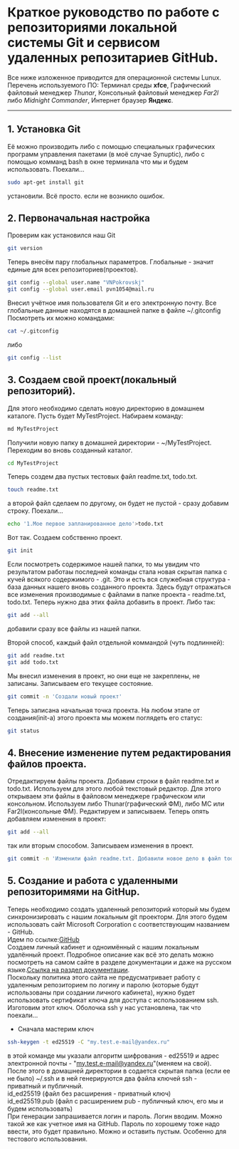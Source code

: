 # **Краткое руководство по работе с репозиториями локальной системы Git и сервисом удаленных репозитариев GitHub.**
Все ниже изложенное приводится для операционной системы Lunux.
Перечень используемого ПО: Терминал среды **xfce**, Графический файловый менеджер *Thunar*, Консольный файловый менеджер *Far2l* либо *Midnight Commander*, Интернет браузер **Яндекс**.
***

## **1. Установка Git**

Её можно производить либо с помощью специальных графических программ управления пакетами (в моё случае Synuptic), либо с помощью комманд bash в окне терминала что мы и будем использовать.
Поехали...
```bash
sudo apt-get install git
```
установили. Всё просто. если не возникло ошибок.

## **2. Первоначальная настройка**

Проверим как установился наш Git

```bash
git version
```
Теперь внесём пару глобальных параметров. Глобальные - значит единые для всех репозиториев(проектов).

```bash
git config --global user.name "VNPokrovskj"
git config --global user.email pvn1054@mail.ru
```
Внесил учётное имя пользователя Git и его электронную почту.
Все глобальные данные находятся в домашней папке в файле ~/.gitconfig
Посмотреть их можно командами:

```bash
cat ~/.gitconfig
```
либо

```bash
git config --list
```
## **3. Создаем свой проект(локальный репозиторий).**

Для этого необходимо сделать новую директорию в домашнем каталоге. Пусть будет MyTestProject.
Набираем команду:

```bash
md MyTestProject
```
Получили новую папку в домашней директории - ~/MyTestProject. Переходим во вновь созданный каталог.

```bash
cd MyTestProject
```
Теперь создем два пустых тестовых файл readme.txt, todo.txt.

```bash
touch readme.txt
```
а второй файл сделаем по другому, он будет не пустой - сразу добавим строку. Поехали...

```bash
echo '1.Мое первое запланированное дело'>todo.txt
```
Вот так. 
Создаем собственно проект.

```bash
git init
```
Если посмотреть содержимое нашей папки, то мы увидим что результатом работаы последней команды стала новая скрытая папка с кучей всякого содержимого - .git. Это и есть вся служебная структура - база данных нашего вновь созданного проекта. Здесь будут отражаться все изменения производимые с файлами в папке проекта - readme.txt, todo.txt. 
Теперь нужно два этих файла добавить в проект.
Либо так:

```bash
git add --all
```
добавили сразу все файлы из нашей папки.

Второй способ, каждый файл отдельной коммандой (чуть подлинней):

```bash
git add readme.txt
git add todo.txt
```
Мы внесил изменения в проект, но они еще не закреплены, не записаны.
Записываем его текущее состояние.

```bash
git commit -n 'Создали новый проект'
```
Теперь записана начальная точка проекта.
На любом этапе от создания(init-а) этого проекта мы можем поглядеть его статус:

```bash
git status
```
## **4. Внесение изменение путем редактирования файлов проекта.**

Отредактируем файлы проекта. Добавим строки в файл readme.txt и todo.txt. Используем для этого любой текстовый редактор. 
Для этого открываем эти файлы в файловом менеджере графическом или консольном. Используем либо Thunar(графический ФМ), либо MC или Far2l(консольные ФМ). Редактируем и записываем.
Теперь опять добавляем изменения в проект:

```bash
git add --all
```
так или вторым способом.
Записываем изменения в проект.

```bash
git commit -n 'Изменили файл readme.txt. Добавили новое дело в файл todo.txt'
```

## **5. Создание и работа с удаленными репозиторимями на GitHup.**

Теперь необходимо создать удаленный репозиторий который мы будем синхронизировать с нашим локальным git проекторм. Для этого будем использовать сайт Microsoft Corporation с соответствующим названием - GitHub.  
Идем по ссылке:[GitHub](https://github.com)  
Создаем личный кабинет и одноимённый с нашим локальным удалённый проект. Подробное описание как всё это делать можно посмотреть на самом сайте в разделе документации и даже на русском языке.[Ссылка на раздел документации](https://docs.github.com/ru/get-started/using-git/about-git).  
Поскольку политика этого сайта не предусматривает работу с удаленным репозиторием по логину и паролю (которые будут использованы при создании личного кабинета), нужно будет использовать сертификат ключа для доступа с использованием ssh. Изготовим этот ключ. Оболочка ssh у нас установлена, так что поехали...
* Сначала мастерим ключ

```bash
ssh-keygen -t ed25519 -C "my.test.e-mail@yandex.ru"
```
в этой команде мы указали алгоритм шифрования - ed25519 и адрес электронной почты - "my.test.e-mail@yandex.ru"(меняем на свой). После этого в домашней директории в содается скрытая папка (если ее не было) ~/.ssh и в ней генерируются два файла ключей ssh - приватный и публичный.  
id_ed25519 (файл без расширения - приватный ключ)  
id_ed25519.pub (файл с расширением pub - публичный ключ, его мы и будем использовать)  
При генерации запрашивается логин и пароль. Логин вводим. Можно такой же как учетное имя на GitHub. Пароль по хорошему тоже надо ввести, это будет правильно. Можно и оставить пустым. Особенно для тестового использования.
